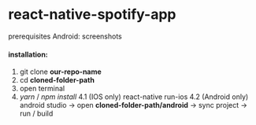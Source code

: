 # react-native-spotify-app

prerequisites Android: screenshots

#### installation:
1.  git clone __our-repo-name__
2.  cd __cloned-folder-path__
3.  open terminal
4.  *yarn* / *npm install*
4.1 (IOS only) react-native run-ios
4.2 (Android only) android studio -> open __cloned-folder-path/android__ -> sync project -> run / build